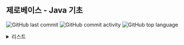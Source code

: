 ## 제로베이스 - Java 기초

![GitHub last commit](https://img.shields.io/github/last-commit/hee-ju-kim/zerobase_pre_learning)
![GitHub commit activity](https://img.shields.io/github/commit-activity/m/hee-ju-kim/zerobase_pre_learning)
![GitHub top language](https://img.shields.io/github/languages/top/hee-ju-kim/zerobase_pre_learning?color=yellow&logo=Java)

<details>
  <summary>리스트</summary>

  | Chapter | 제목                                                                                                                                                                                         |강의 내용|날짜|
  | ------- | -------------------------------------------------------------------------------------------------------------------------------------------------------------------------------------------- |--|--|
  | 2-1   | [변수와 자료형](https://github.com/hee-ju-kim/zerobase_pre_learning/tree/main/Java_02_1) |변수 선언|20240921|
  | 2-2   | [변수와 자료형](https://github.com/hee-ju-kim/zerobase_pre_learning/tree/main/Java_02_2) |데이터 자료형 - 숫자, 논리, 문자|20240921|
  | 2-3   | [변수와 자료형](https://github.com/hee-ju-kim/zerobase_pre_learning/tree/main/Java_02_3) |데이터 자료형 - 문자열, StringBuffer, 배열|20240921|
  | 2-4   | [변수와 자료형](https://github.com/hee-ju-kim/zerobase_pre_learning/tree/main/Java_02_4) |데이터 자료형 - List, Map, Generics |20240921|
  | 3-1   | [연산자](https://github.com/hee-ju-kim/zerobase_pre_learning/tree/main/Java_03_1) |기본연산자 - 대입, 부호, 산술, 증가/감소, 관계, 논리, 삼항 연산자 |20240924|
  | 3-2   | [연산자](https://github.com/hee-ju-kim/zerobase_pre_learning/tree/main/Java_03_2) |비트연산자 - AND, OR, XOR, 반전, 비트 이동 연산자  |20240924|
  | 4-1   | [조건문](https://github.com/hee-ju-kim/zerobase_pre_learning/tree/main/Java_04_1) |조건문 - if, switch  |20240924|
  | 5-1   | [반복문](https://github.com/hee-ju-kim/zerobase_pre_learning/tree/main/Java_04_2) |반복문 - for, while  |20240924|
 
</details>
